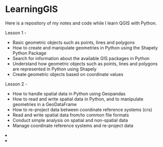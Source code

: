 # LearningGIS


Here is a repository of my notes and code while I learn QGIS with Python.


Lesson 1 -
<ul>
  <li>Basic geometric objects such as points, lines and polygons</li> 
  <li>How to create and manipulate geometries in Python using the Shapely Python Package</li>
  <li>Search for information about the available GIS packages in Python</li>
  <li>Understand how geometric objects such as points, lines and polygons are represented in Python using Shapely</li>
  <li>Create geometric objects based on coordinate values</li>
</ul>

Lesson 2 -
<ul>
  <li>How to handle spatial data in Python using Geopandas</li>
  <li>How to read and write spatial data in Python, and to manipulate geometries in a GeoDataFrame</li>
  <li>How to re-project data between coordinate reference systems (crs)</li>
  <li>Read and write spatial data from/to common file formats</li>
  <li>Conduct simple analysis on spatial and non-spatial data</li>
  <li>Manage coordinate reference systems and re-project data</li>  
</ul>



<li></li>
<li></li>
